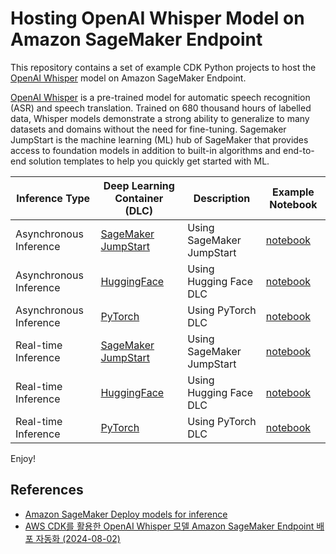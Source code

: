 # Hosting OpenAI Whisper Model on Amazon SageMaker Endpoint

This repository contains a set of example CDK Python projects to host the [OpenAI Whisper](https://openai.com/research/whisper) model
on Amazon SageMaker Endpoint.

[OpenAI Whisper](https://openai.com/research/whisper) is a pre-trained model
for automatic speech recognition (ASR) and speech translation.
Trained on 680 thousand hours of labelled data, Whisper models demonstrate a strong ability
to generalize to many datasets and domains without the need for fine-tuning.
Sagemaker JumpStart is the machine learning (ML) hub of SageMaker that provides access
to foundation models in addition to built-in algorithms and end-to-end solution templates
to help you quickly get started with ML.

| Inference Type | Deep Learning Container (DLC) | Description | Example Notebook |
|----------------|-------------------------------|-------------|------------------|
| Asynchronous Inference | [SageMaker JumpStart](./sagemaker-async-inference/jumpstart) | Using SageMaker JumpStart | [notebook](./sagemaker-async-inference/jumpstart/src/notebook/async-jumpstart.ipynb) |
| Asynchronous Inference | [HuggingFace](./sagemaker-async-inference/hugging-face) | Using Hugging Face DLC | [notebook](./sagemaker-async-inference/hugging-face/src/notebook/async-hugging-face.ipynb) |
| Asynchronous Inference | [PyTorch](./sagemaker-async-inference/pytorch) | Using PyTorch DLC | [notebook](./sagemaker-async-inference/pytorch/src/notebook/async-pytorch.ipynb) |
| Real-time Inference | [SageMaker JumpStart](./sagemaker-realtime-inference/jumpstart) | Using SageMaker JumpStart | [notebook](./sagemaker-realtime-inference/jumpstart/src/notebook/realtime-jumpstart.ipynb) |
| Real-time Inference | [HuggingFace](./sagemaker-realtime-inference/hugging-face) | Using Hugging Face DLC | [notebook](./sagemaker-realtime-inference/hugging-face/src/notebook/realtime-hugging-face.ipynb) |
| Real-time Inference | [PyTorch](./sagemaker-realtime-inference/pytorch) | Using PyTorch DLC | [notebook](./sagemaker-realtime-inference/pytorch/src/notebook/realtime-pytorch.ipynb) |

Enjoy!

## References

 * [Amazon SageMaker Deploy models for inference](https://docs.aws.amazon.com/sagemaker/latest/dg/deploy-model.html)
 * [AWS CDK를 활용한 OpenAI Whisper 모델 Amazon SageMaker Endpoint 배포 자동화 (2024-08-02)](https://aws.amazon.com/ko/blogs/tech/how-to-deploy-whisper-on-sagemaker-endpoint-using-aws-cdk/)